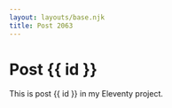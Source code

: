 ```yaml
---
layout: layouts/base.njk
title: Post 2063
---
```


# Post {{ id }}

This is post {{ id }} in my Eleventy project.
